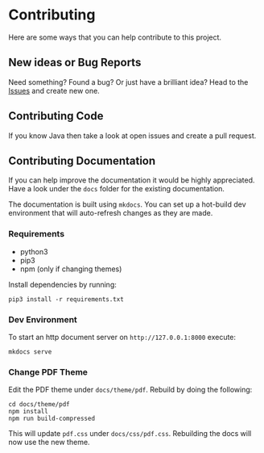 # Contributing

Here are some ways that you can help contribute to this project.

## New ideas or Bug Reports

Need something? Found a bug? Or just have a brilliant idea? Head to the [Issues](https://github.com/Bundabrg/PortalNetwork/issues) and create new one.

## Contributing Code

If you know Java then take a look at open issues and create a pull request.

## Contributing Documentation

If you can help improve the documentation it would be highly appreciated. Have a look under the `docs` folder for the existing documentation.

The documentation is built using `mkdocs`. You can set up a hot-build dev environment that will auto-refresh changes as they are made.

### Requirements

* python3
* pip3
* npm (only if changing themes)

Install dependencies by running:

```
pip3 install -r requirements.txt
```

### Dev Environment

To start an http document server on `http://127.0.0.1:8000` execute:

```
mkdocs serve
```

### Change PDF Theme

Edit the PDF theme under `docs/theme/pdf`. Rebuild by doing the following:

```
cd docs/theme/pdf
npm install
npm run build-compressed
```

This will update `pdf.css` under `docs/css/pdf.css`. Rebuilding the docs will now use the new theme.
